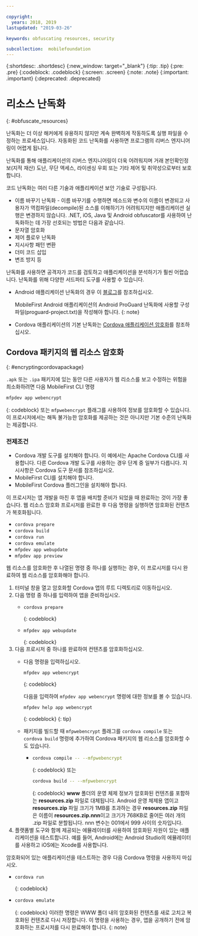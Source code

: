 ```yaml
---

copyright:
  years: 2018, 2019
lastupdated: "2019-03-26"

keywords: obfuscating resources, security

subcollection:  mobilefoundation
---
```


{:shortdesc: .shortdesc}
{:new_window: target="_blank"}
{:tip: .tip}
{:pre: .pre}
{:codeblock: .codeblock}
{:screen: .screen}
{:note: .note}
{:important: .important}
{:deprecated: .deprecated}

# 리소스 난독화
{: #obfuscate_resources}

난독화는 더 이상 해커에게 유용하지 않지만 계속 완벽하게 작동하도록 실행 파일을 수정하는 프로세스입니다. 자동화된 코드 난독화를 사용하면 프로그램의 리버스 엔지니어링이 어렵게 됩니다.

난독화를 통해 애플리케이션의 리버스 엔지니어링이 더욱 어려워지며 거래 본인확인정보(지적 재산) 도난, 무단 액세스, 라이센싱 우회 또는 기타 제어 및 취약성으로부터 보호합니다.

코드 난독화는 여러 다른 기술과 애플리케이션 보안 기술로 구성됩니다.

* 이름 바꾸기 난독화 - 이름 바꾸기를 수행하면 메소드와 변수의 이름이 변경되고 사용자가 역컴파일(decompile)된 소스를 이해하기가 어려워지지만 애플리케이션 실행은 변경하지 않습니다. .NET, iOS, Java 및 Android obfuscator를 사용하여 난독화하는 데 가장 선호되는 방법은 다음과 같습니다.
* 문자열 암호화
* 제어 플로우 난독화
* 지시사항 패턴 변환
* 더미 코드 삽입
* 변조 방지 등

난독화를 사용하면 공격자가 코드를 검토하고 애플리케이션을 분석하기가 훨씬 어렵습니다. 난독화를 위해 다양한 서드파티 도구를 사용할 수 있습니다.

* Android 애플리케이션 난독화의 경우 이 [블로그](https://mobilefirstplatform.ibmcloud.com/blog/2016/09/19/mfp-80-obfuscating-android-code-with-proguard/)를 참조하십시오.

  MobileFirst Android 애플리케이션의 Android ProGuard 난독화에 사용할 구성 파일(proguard-project.txt)을 작성해야 합니다.
  {: note}

* Cordova 애플리케이션의 기본 난독화는 [Cordova 애플리케이션 암호화](#encryptingcordovapackage)를 참조하십시오.

## Cordova 패키지의 웹 리소스 암호화
{: #encryptingcordovapackage}

`.apk` 또는 `.ipa` 패키지에 있는 동안 다른 사용자가 웹 리소스를 보고 수정하는 위험을 최소화하려면 다음 MobileFirst CLI 명령
```bash
mfpdev app webencrypt
```
{: codeblock}
또는 `mfpwebencrypt` 플래그를 사용하여 정보를 암호화할 수 있습니다. 이 프로시저에서는 해독 불가능한 암호화를 제공하는 것은 아니지만 기본 수준의 난독화는 제공합니다.

### 전제조건

* Cordova 개발 도구를 설치해야 합니다. 이 예에서는 Apache Cordova CLI를 사용합니다. 다른 Cordova 개발 도구를 사용하는 경우 단계 중 일부가 다릅니다. 지시사항은 Cordova 도구 문서를 참조하십시오.
* MobileFirst CLI를 설치해야 합니다.
* MobileFirst Cordova 플러그인을 설치해야 합니다.

이 프로시저는 앱 개발을 마친 후 앱을 배치할 준비가 되었을 때 완료하는 것이 가장 좋습니다. 웹 리소스 암호화 프로시저를 완료한 후 다음 명령을 실행하면 암호화된 컨텐츠가 복호화됩니다.

* `cordova prepare`
* `cordova build`
* `cordova run`
* `cordova emulate`
* `mfpdev app webupdate
`
* `mfpdev app preview`

웹 리소스를 암호화한 후 나열된 명령 중 하나를 실행하는 경우, 이 프로시저를 다시 완료하여 웹 리소스를 암호화해야 합니다.

1. 터미널 창을 열고 암호화할 Cordova 앱의 루트 디렉토리로 이동하십시오.
2. 다음 명령 중 하나를 입력하여 앱을 준비하십시오.
    * ```bash
      cordova prepare
      ```
      {: codeblock}
    * ```bash
      mfpdev app webupdate
      ```
      {: codeblock}
3. 다음 프로시저 중 하나를 완료하여 컨텐츠를 암호화하십시오.
    * 다음 명령을 입력하십시오.
      ```bash
      mfpdev app webencrypt
      ```
      {: codeblock}

      다음을 입력하여 `mfpdev app webencrypt` 명령에 대한 정보를 볼 수 있습니다.
      ```bash
      mfpdev help app webencrypt
      ```
      {: codeblock}
      {: tip}

    * 패키지를 빌드할 때 `mfpwebencrypt` 플래그를 `cordova compile` 또는 `cordova build` 명령에 추가하여 Cordova 패키지의 웹 리소스를 암호화할 수도 있습니다.
       * ```bash
         cordova compile -- --mfpwebencrypt
         ```
         {: codeblock}
         또는
         ```bash
         cordova build -- --mfpwebencrypt
         ```
         {: codeblock}
         **www** 폴더의 운영 체제 정보가 암호화된 컨텐츠를 포함하는 **resources.zip** 파일로 대체됩니다.
         Android 운영 체제용 앱이고 **resources.zip** 파일 크기가 1MB를 초과하는 경우 **resources.zip** 파일은 이름이 **resources.zip.nnn**이고 크기가 768KB로 줄어든 여러 개의 .zip 파일로 분할됩니다. nnn 변수는 001에서 999 사이의 숫자입니다.
4. 플랫폼별 도구와 함께 제공되는 에뮬레이터를 사용하여 암호화된 자원이 있는 애플리케이션을 테스트합니다. 예를 들어, Android에는 Android Studio의 에뮬레이터를 사용하고 iOS에는 Xcode를 사용합니다.

암호화되어 있는 애플리케이션을 테스트하는 경우 다음 Cordova 명령을 사용하지 마십시오.
* ```bash
  cordova run
  ```
  {: codeblock}
* ```bash
  cordova emulate
  ```
  {: codeblock}
이러한 명령은 WWW 폴더 내의 암호화된 컨텐츠를 새로 고치고 복호화된 컨텐츠로 다시 저장합니다. 이 명령을 사용하는 경우, 앱을 공개하기 전에 암호화하는 프로시저를 다시 완료해야 합니다.
{: note}
